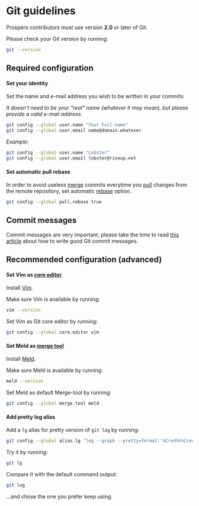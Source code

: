 # Git guidelines

Prospéro contributors must use version **2.0** or later of Git.

Please check your Git version by running:

```sh
git --version
```

## Required configuration

#### Set your identity

Set the name and e-mail address you wish to be written in your commits:

_It doesn't need to be your "real" name (whatever it may mean), but please provide a valid e-mail address._

```sh
git config --global user.name "Your Full-name"
git config --global user.email name@domain.whatever
```

_Example:_


```sh
git config --global user.name "Lobster"
git config --global user.email lobster@riseup.net
```

#### Set automatic pull rebase

In order to avoid useless [merge](https://git-scm.com/docs/git-merge) commits everytime you [pull](https://www.git-scm.com/docs/git-pull) changes from the remote repository, set automatic [rebase](https://git-scm.com/book/en/v2/Git-Branching-Rebasing) option.

```sh
git config --global pull.rebase true
```

## Commit messages

Commit messages are very important, please take the time to read [this article](https://chris.beams.io/posts/git-commit/) about how to write good Git commit messages.

## Recommended configuration (advanced)

#### Set Vim as [core editor](https://www.git-scm.com/book/en/v2/Customizing-Git-Git-Configuration#_code_core_editor_code)

Install [Vim](https://www.vim.org/).

Make sure Vim is available by running:

```sh
vim --version
```

Set Vim as Git core editor by running:

```sh
git config --global core.editor vim
```

#### Set Meld as [merge tool](https://www.git-scm.com/book/en/v2/Customizing-Git-Git-Configuration#_external_merge_tools)

Install [Meld](https://meldmerge.org/).

Make sure Meld is available by running:

```sh
meld --version
```

Set Meld as default Merge-tool by running:

```sh
git config --global merge.tool meld
```

#### Add pretty log alias

Add a `lg` alias for pretty version of `git log` by running:

```sh
git config --global alias.lg "log --graph --pretty=format:'%Cred%h%Creset -%C(yellow)%d%Creset %s %Cgreen(%cr) %C(bold blue)<%an>%Creset'"
```

Try it by running:

```sh
git lg
```

Compare it with the default command output:

```sh
git log
```

...and chose the one you prefer keep using.
